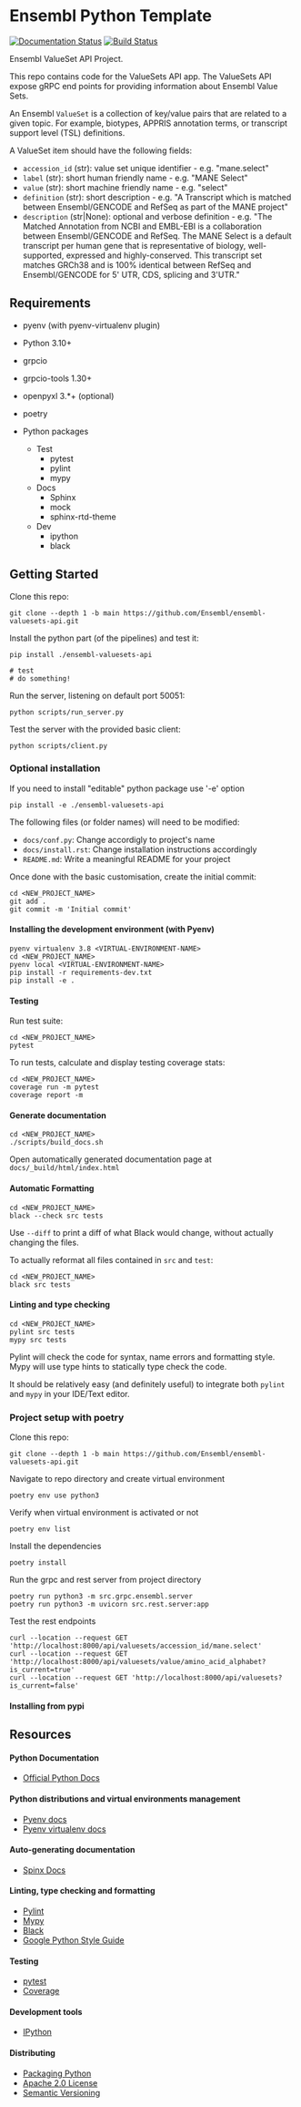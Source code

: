 # Ensembl Python Template

[![Documentation Status](https://readthedocs.org/projects/template-python/badge/?version=latest)](http://template-python.readthedocs.io/en/latest/?badge=latest) [![Build Status](https://travis-ci.com/Ensembl/template-python.svg?branch=main)](https://travis-ci.com/Ensembl/template-python)

Ensembl ValueSet API Project.

This repo contains code for the ValueSets API app.
The ValueSets API expose gRPC end points for providing information
about Ensembl Value Sets.

An Ensembl `ValueSet` is a collection of key/value pairs that are related to a given topic.
For example, biotypes, APPRIS annotation terms, or transcript support level (TSL) definitions.

A ValueSet item should have the following fields:
- `accession_id` (str): value set unique identifier - e.g. "mane.select"
- `label` (str): short human friendly name - e.g. "MANE Select"
- `value` (str): short machine friendly name - e.g. "select"
- `definition` (str): short description - e.g. "A Transcript which is matched between Ensembl/GENCODE and RefSeq as part of the MANE project"
- `description` (str|None): optional and verbose definition - e.g. "The Matched Annotation from NCBI and EMBL-EBI is a collaboration between Ensembl/GENCODE and RefSeq. The MANE Select is a default transcript per human gene that is representative of biology, well-supported, expressed and highly-conserved. This transcript set matches GRCh38 and is 100% identical between RefSeq and Ensembl/GENCODE for 5' UTR, CDS, splicing and 3'UTR."

## Requirements

- pyenv (with pyenv-virtualenv plugin)
- Python 3.10+
- grpcio 
- grpcio-tools 1.30+
- openpyxl 3.\*+ (optional)
- poetry

- Python packages
  - Test
    - pytest
    - pylint
    - mypy
  - Docs
    - Sphinx
    - mock
    - sphinx-rtd-theme
  - Dev
    - ipython
    - black


## Getting Started

Clone this repo:
```
git clone --depth 1 -b main https://github.com/Ensembl/ensembl-valuesets-api.git
```
Install the python part (of the pipelines) and test it:
```
pip install ./ensembl-valuesets-api

# test
# do something!
```
Run the server, listening on default port 50051:
```
python scripts/run_server.py
```

Test the server with the provided basic client:
```
python scripts/client.py
```

### Optional installation
If you need to install "editable" python package use '-e' option
```
pip install -e ./ensembl-valuesets-api
```






The following files (or folder names) will need to be modified:
- `docs/conf.py`: Change accordigly to project's name
- `docs/install.rst`: Change installation instructions accordingly
- `README.md`: Write a meaningful README for your project

Once done with the basic customisation, create the initial commit:
```
cd <NEW_PROJECT_NAME>
git add .
git commit -m 'Initial commit'
```

#### Installing the development environment (with Pyenv)

```
pyenv virtualenv 3.8 <VIRTUAL-ENVIRONMENT-NAME>
cd <NEW_PROJECT_NAME>
pyenv local <VIRTUAL-ENVIRONMENT-NAME>
pip install -r requirements-dev.txt
pip install -e .
```

#### Testing

Run test suite:
```
cd <NEW_PROJECT_NAME>
pytest
```

To run tests, calculate and display testing coverage stats:
```
cd <NEW_PROJECT_NAME>
coverage run -m pytest
coverage report -m
```


#### Generate documentation
```
cd <NEW_PROJECT_NAME>
./scripts/build_docs.sh
```
Open automatically generated documentation page at `docs/_build/html/index.html`


#### Automatic Formatting
```
cd <NEW_PROJECT_NAME>
black --check src tests
```
Use `--diff` to print a diff of what Black would change, without actually changing the files.

To actually reformat all files contained in `src` and `test`:
```
cd <NEW_PROJECT_NAME>
black src tests
```

#### Linting and type checking
```
cd <NEW_PROJECT_NAME>
pylint src tests
mypy src tests
```
Pylint will check the code for syntax, name errors and formatting style.
Mypy will use type hints to statically type check the code.

It should be relatively easy (and definitely useful) to integrate both `pylint` and `mypy`
in your IDE/Text editor.

### Project setup with poetry

Clone this repo:
```
git clone --depth 1 -b main https://github.com/Ensembl/ensembl-valuesets-api.git
```

Navigate to repo directory and create virtual environment
```
poetry env use python3
```

Verify when virtual environment is activated or not
```
poetry env list
```

Install the dependencies
```
poetry install
```

Run the grpc and rest server from project directory
```
poetry run python3 -m src.grpc.ensembl.server
poetry run python3 -m uvicorn src.rest.server:app
```

Test the rest endpoints
```
curl --location --request GET 'http://localhost:8000/api/valuesets/accession_id/mane.select'
curl --location --request GET 'http://localhost:8000/api/valuesets/value/amino_acid_alphabet?is_current=true'
curl --location --request GET 'http://localhost:8000/api/valuesets?is_current=false'
```

#### Installing from pypi


## Resources

#### Python Documentation
- [Official Python Docs](https://docs.python.org/3/)

#### Python distributions and virtual environments management
- [Pyenv docs](https://github.com/pyenv/pyenv#readme)
- [Pyenv virtualenv docs](https://github.com/pyenv/pyenv-virtualenv#readme)

#### Auto-generating documentation
- [Spinx Docs](https://www.sphinx-doc.org/en/master/index.html)

#### Linting, type checking and formatting
- [Pylint](https://www.pylint.org/)
- [Mypy](https://mypy.readthedocs.io/en/stable/)
- [Black](https://black.readthedocs.io/en/stable/)
- [Google Python Style Guide](https://google.github.io/styleguide/pyguide.html#38-comments-and-docstrings)

#### Testing
- [pytest](https://docs.pytest.org/en/6.2.x/)
- [Coverage](https://coverage.readthedocs.io/)

#### Development tools
- [IPython](https://ipython.org/)

#### Distributing
- [Packaging Python](https://packaging.python.org/tutorials/packaging-projects/)
- [Apache 2.0 License](https://www.apache.org/licenses/LICENSE-2.0#apply)
- [Semantic Versioning](https://semver.org/)

